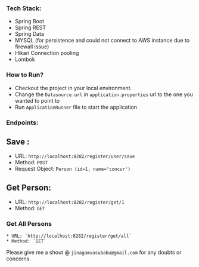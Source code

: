 ### Tech Stack:
* Spring Boot
* Spring REST
* Spring Data
* MYSQL (for persistence and could not connect to AWS instance due to firewall issue)
* Hikari Connection pooling
* Lombok

### How to Run?
* Checkout the project in your local environment.
* Change the `Datasource.url` in `application.properties` url to the one you wanted to point to
* Run `ApplicationRunner` file to start the application

### Endpoints:
 ## Save :
   * URL: `http://localhost:8282/register/user/save`
   * Method: `POST`
   * Request Object: `Person (id=1, name='concur')`
  
 ## Get Person:
   * URL: `http://localhost:8282/register/get/1` 
   * Method: `GET`
  
 ### Get All Persons
    * URL: `http://localhost:8282/register/get/all` 
    * Method: `GET`
    
    
Please give me a shout @ `jinagamvasubabu@gmail.com` for any doubts or concerns.     
        

